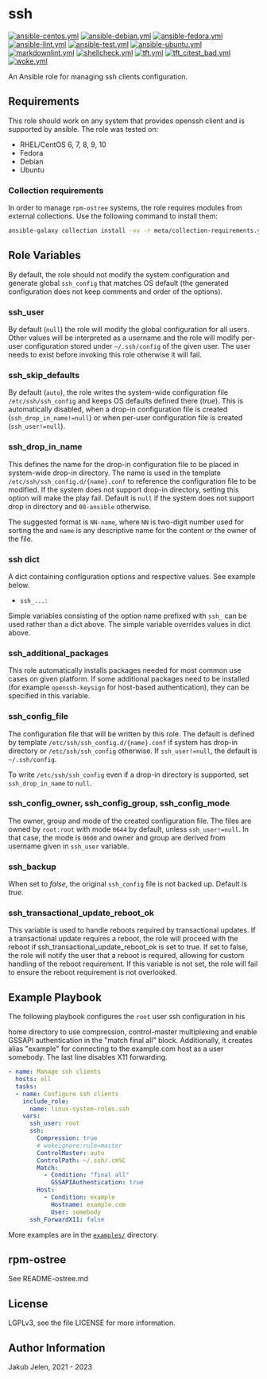 # ssh

[![ansible-centos.yml](https://github.com/linux-system-roles/ssh/actions/workflows/ansible-centos.yml/badge.svg)](https://github.com/linux-system-roles/ssh/actions/workflows/ansible-centos.yml) [![ansible-debian.yml](https://github.com/linux-system-roles/ssh/actions/workflows/ansible-debian.yml/badge.svg)](https://github.com/linux-system-roles/ssh/actions/workflows/ansible-debian.yml) [![ansible-fedora.yml](https://github.com/linux-system-roles/ssh/actions/workflows/ansible-fedora.yml/badge.svg)](https://github.com/linux-system-roles/ssh/actions/workflows/ansible-fedora.yml) [![ansible-lint.yml](https://github.com/linux-system-roles/ssh/actions/workflows/ansible-lint.yml/badge.svg)](https://github.com/linux-system-roles/ssh/actions/workflows/ansible-lint.yml) [![ansible-test.yml](https://github.com/linux-system-roles/ssh/actions/workflows/ansible-test.yml/badge.svg)](https://github.com/linux-system-roles/ssh/actions/workflows/ansible-test.yml) [![ansible-ubuntu.yml](https://github.com/linux-system-roles/ssh/actions/workflows/ansible-ubuntu.yml/badge.svg)](https://github.com/linux-system-roles/ssh/actions/workflows/ansible-ubuntu.yml) [![markdownlint.yml](https://github.com/linux-system-roles/ssh/actions/workflows/markdownlint.yml/badge.svg)](https://github.com/linux-system-roles/ssh/actions/workflows/markdownlint.yml) [![shellcheck.yml](https://github.com/linux-system-roles/ssh/actions/workflows/shellcheck.yml/badge.svg)](https://github.com/linux-system-roles/ssh/actions/workflows/shellcheck.yml) [![tft.yml](https://github.com/linux-system-roles/ssh/actions/workflows/tft.yml/badge.svg)](https://github.com/linux-system-roles/ssh/actions/workflows/tft.yml) [![tft_citest_bad.yml](https://github.com/linux-system-roles/ssh/actions/workflows/tft_citest_bad.yml/badge.svg)](https://github.com/linux-system-roles/ssh/actions/workflows/tft_citest_bad.yml) [![woke.yml](https://github.com/linux-system-roles/ssh/actions/workflows/woke.yml/badge.svg)](https://github.com/linux-system-roles/ssh/actions/workflows/woke.yml)

An Ansible role for managing ssh clients configuration.

## Requirements

This role should work on any system that provides openssh client and is
supported by ansible. The role was tested on:

* RHEL/CentOS 6, 7, 8, 9, 10
* Fedora
* Debian
* Ubuntu

### Collection requirements

In order to manage `rpm-ostree` systems, the role requires modules from external
collections.  Use the following command to install them:

```bash
ansible-galaxy collection install -vv -r meta/collection-requirements.yml
```

## Role Variables

By default, the role should not modify the system configuration and generate
global `ssh_config` that matches OS default (the generated configuration does
not keep comments and order of the options).

### ssh_user

By default (`null`) the role will modify the global configuration for all
users. Other values will be interpreted as a username and the role will
modify per-user configuration stored under `~/.ssh/config` of the given user.
The user needs to exist before invoking this role otherwise it will fail.

### ssh_skip_defaults

By default (`auto`), the role writes the system-wide configuration file
`/etc/ssh/ssh_config` and keeps OS defaults defined there (*true*). This is
automatically disabled, when a drop-in configuration file is created
(`ssh_drop_in_name!=null`) or when per-user configuration file is created
(`ssh_user!=null`).

### ssh_drop_in_name

This defines the name for the drop-in configuration file to be placed in
system-wide drop-in directory. The name is used in the template
`/etc/ssh/ssh_config.d/{name}.conf` to reference the configuration file to
be modified. If the system does not support drop-in directory, setting this
option will make the play fail. Default is `null` if the system does not
support drop in directory and `00-ansible` otherwise.

The suggested format is `NN-name`, where `NN` is two-digit number used for
sorting the and `name` is any descriptive name for the content or the owner
of the file.

### ssh dict

A dict containing configuration options and respective values. See example
below.

* `ssh_...`:

Simple variables consisting of the option name prefixed with `ssh_` can be
used rather than a dict above. The simple variable overrides values in dict
above.

### ssh_additional_packages

This role automatically installs packages needed for most common use cases
on given platform. If some additional packages need to be installed (for
example `openssh-keysign` for host-based authentication), they can be specified
in this variable.

### ssh_config_file

The configuration file that will be written by this role. The default is
defined by template `/etc/ssh/ssh_config.d/{name}.conf` if system has drop-in
directory or `/etc/ssh/ssh_config` otherwise. If `ssh_user!=null`, the
default is `~/.ssh/config`.

To write `/etc/ssh/ssh_config` even if a drop-in directory is supported, set
`ssh_drop_in_name` to `null`.

### ssh_config_owner, ssh_config_group, ssh_config_mode

The owner, group and mode of the created configuration file. The files are
owned by `root:root` with mode `0644` by default, unless
`ssh_user!=null`. In that case, the mode is `0600` and owner and
group are derived from username given in `ssh_user` variable.

### ssh_backup

When set to *false*, the original `ssh_config` file is not backed up. Default is *true*.

### ssh_transactional_update_reboot_ok

This variable is used to handle reboots required by transactional updates.
If a transactional update requires a reboot, the role will proceed with the
reboot if ssh_transactional_update_reboot_ok is set to true. If set to
false, the role will notify the user that a reboot is required, allowing
for custom handling of the reboot requirement. If this variable is not set,
the role will fail to ensure the reboot requirement is not overlooked.

## Example Playbook

The following playbook configures the `root` user ssh configuration in his
<!--- wokeignore:rule=master -->
home directory to use compression, control-master multiplexing and enable
GSSAPI authentication in the "match final all" block. Additionally, it
creates alias "example" for connecting to the example.com host as a user
somebody. The last line disables X11 forwarding.

```yaml
- name: Manage ssh clients
  hosts: all
  tasks:
  - name: Configure ssh clients
    include_role:
      name: linux-system-roles.ssh
    vars:
      ssh_user: root
      ssh:
        Compression: true
        # wokeignore:rule=master
        ControlMaster: auto
        ControlPath: ~/.ssh/.cm%C
        Match:
          - Condition: "final all"
            GSSAPIAuthentication: true
        Host:
          - Condition: example
            Hostname: example.com
            User: somebody
      ssh_ForwardX11: false
```

More examples are in the [`examples/`](examples) directory.

## rpm-ostree

See README-ostree.md

## License

LGPLv3, see the file LICENSE for more information.

## Author Information

Jakub Jelen, 2021 - 2023
